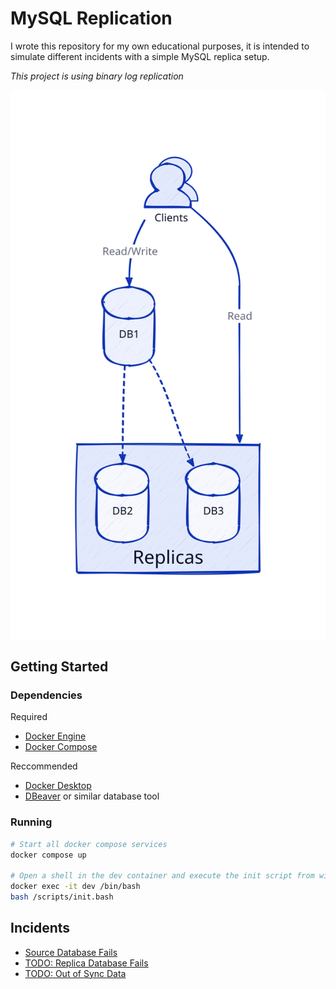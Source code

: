# MySQL Replication

I wrote this repository for my own educational purposes, it is intended to simulate different incidents with a simple MySQL replica setup.

*This project is using binary log replication*

![mysql cluster](docs/diagrams/mysql_cluster.svg)

## Getting Started

### Dependencies

Required
 - [Docker Engine](https://docs.docker.com/engine/)
 - [Docker Compose](https://docs.docker.com/compose/)

Reccommended
 - [Docker Desktop](https://docs.docker.com/desktop/)
 - [DBeaver](https://dbeaver.io/) or similar database tool

### Running

```bash
# Start all docker compose services
docker compose up

# Open a shell in the dev container and execute the init script from within the dev container
docker exec -it dev /bin/bash
bash /scripts/init.bash
```

## Incidents

 - [Source Database Fails](docs/incidents/source_db_fails.md)
 - [TODO: Replica Database Fails](docs/incidents/replica_db_fails.md)
 - [TODO: Out of Sync Data](docs/incidents/out_of_sync_data.md)
